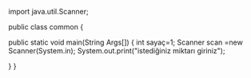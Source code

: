 import java.util.Scanner;

public class common {
	
public static void main(String Args[]) {
 int sayaç=1; 
 Scanner scan =new Scanner(System.in);
 System.out.print("istediğiniz miktarı giriniz");
 
	
	
	
}
}

